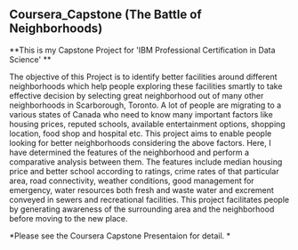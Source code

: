 ## Coursera_Capstone (The Battle of Neighborhoods)

**This is my Capstone Project for 'IBM Professional Certification in Data Science' **

The objective of this Project is to identify better facilities around different neighborhoods which help people exploring these facilities smartly to take effective decision by selecting great neighborhood out of many other neighborhoods in Scarborough, Toronto.
A lot of people are migrating to a various states of Canada who need to know many important factors like housing prices, reputed schools, available entertainment options, shopping location, food shop and hospital etc. This project aims to enable people looking for better neighborhoods considering the above factors.
Here, I have determined the features of the neighborhood and perform a comparative analysis between them. The features include median housing price and better school according to ratings, crime rates of that particular area, road connectivity, weather conditions, good management for emergency, water resources both fresh and waste water and excrement conveyed in sewers and recreational facilities.
This project facilitates people by generating awareness of the surrounding area and the neighborhood before moving to the new place.

*Please see the Coursera Capstone Presentaion for detail. *

